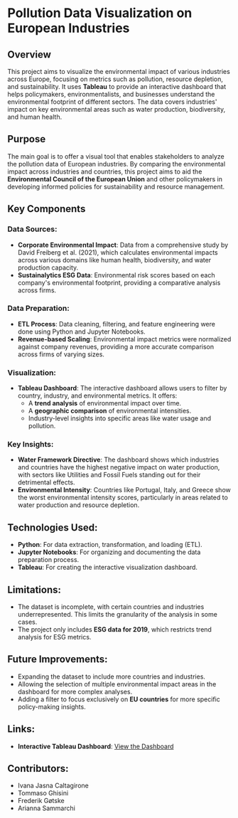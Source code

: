 # Pollution Data Visualization on European Industries

## Overview
This project aims to visualize the environmental impact of various industries across Europe, focusing on metrics such as pollution, resource depletion, and sustainability. It uses **Tableau** to provide an interactive dashboard that helps policymakers, environmentalists, and businesses understand the environmental footprint of different sectors. The data covers industries' impact on key environmental areas such as water production, biodiversity, and human health.

## Purpose
The main goal is to offer a visual tool that enables stakeholders to analyze the pollution data of European industries. By comparing the environmental impact across industries and countries, this project aims to aid the **Environmental Council of the European Union** and other policymakers in developing informed policies for sustainability and resource management.

## Key Components
### Data Sources:
- **Corporate Environmental Impact**: Data from a comprehensive study by David Freiberg et al. (2021), which calculates environmental impacts across various domains like human health, biodiversity, and water production capacity.
- **Sustainalytics ESG Data**: Environmental risk scores based on each company's environmental footprint, providing a comparative analysis across firms.

### Data Preparation:
- **ETL Process**: Data cleaning, filtering, and feature engineering were done using Python and Jupyter Notebooks.
- **Revenue-based Scaling**: Environmental impact metrics were normalized against company revenues, providing a more accurate comparison across firms of varying sizes.

### Visualization:
- **Tableau Dashboard**: The interactive dashboard allows users to filter by country, industry, and environmental metrics. It offers:
  - A **trend analysis** of environmental impact over time.
  - A **geographic comparison** of environmental intensities.
  - Industry-level insights into specific areas like water usage and pollution.
  
### Key Insights:
- **Water Framework Directive**: The dashboard shows which industries and countries have the highest negative impact on water production, with sectors like Utilities and Fossil Fuels standing out for their detrimental effects.
- **Environmental Intensity**: Countries like Portugal, Italy, and Greece show the worst environmental intensity scores, particularly in areas related to water production and resource depletion.

## Technologies Used:
- **Python**: For data extraction, transformation, and loading (ETL).
- **Jupyter Notebooks**: For organizing and documenting the data preparation process.
- **Tableau**: For creating the interactive visualization dashboard.

## Limitations:
- The dataset is incomplete, with certain countries and industries underrepresented. This limits the granularity of the analysis in some cases.
- The project only includes **ESG data for 2019**, which restricts trend analysis for ESG metrics.

## Future Improvements:
- Expanding the dataset to include more countries and industries.
- Allowing the selection of multiple environmental impact areas in the dashboard for more complex analyses.
- Adding a filter to focus exclusively on **EU countries** for more specific policy-making insights.

## Links:
- **Interactive Tableau Dashboard**: [View the Dashboard](https://public.tableau.com/app/profile/freerik.g.tske/viz/PollutionDataonEuropeanIndustries_16729989409400/LandingPage)

## Contributors:
- Ivana Jasna Caltagirone
- Tommaso Ghisini
- Frederik Gøtske
- Arianna Sammarchi
